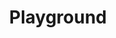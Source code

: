 ---
layout: article-start
title: Playground
description: Playground
topic: Resources
tags: ['weaviate', 'playground']
video-link: 
video-caption: 
menu-order: 2
open-graph-type: article
---